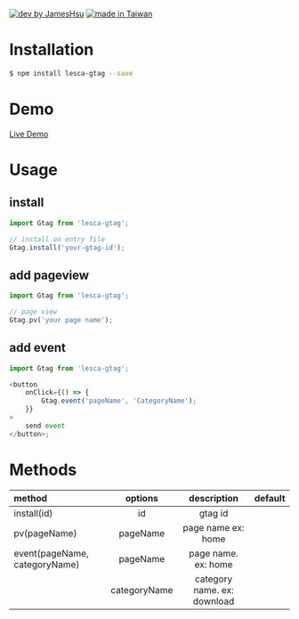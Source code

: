 [![dev by JamesHsu](https://img.shields.io/badge/Dev%20by-Jameshsu1125-green)](https://github.com/jameshsu1125/) [![made in Taiwan](https://img.shields.io/badge/Made%20in-Taiwan-orange)](https://github.com/jameshsu1125/)

# Installation

```sh
$ npm install lesca-gtag --save
```

# Demo

[Live Demo](https://jameshsu1125.github.io/lesca-gtag/)

# Usage

## install

```javascript
import Gtag from 'lesca-gtag';

// install on entry file
Gtag.install('your-gtag-id');
```

## add pageview

```javascript
import Gtag from 'lesca-gtag';

// page view
Gtag.pv('your page name');
```

## add event

```javascript
import Gtag from 'lesca-gtag';

<button
	onClick={() => {
		Gtag.event('pageName', 'CategoryName');
	}}
>
	send event
</button>;
```

# Methods

| method                        |   options    |         description         | default |
| :---------------------------- | :----------: | :-------------------------: | ------: |
| install(id)                   |      id      |           gtag id           |         |
| pv(pageName)                  |   pageName   |     page name ex: home      |         |
| event(pageName, categoryName) |   pageName   |     page name. ex: home     |         |
|                               | categoryName | category name. ex: download |         |
